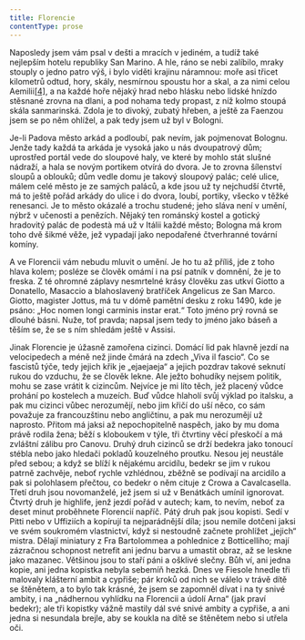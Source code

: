 ```yaml
---
title: Florencie
contentType: prose
---
```


<section>

Naposledy jsem vám psal v dešti a mracích v jediném, a tudíž také nejlepším hotelu republiky San Marino. A hle, ráno se nebi zalíbilo, mraky stouply o jedno patro výš, i bylo viděti krajinu náramnou: moře asi třicet kilometrů odtud, hory, skály, nesmírnou spoustu hor a skal, a za nimi celou Aemilii[\[4\]](./resources/undefined), a na každé hoře nějaký hrad nebo hlásku nebo lidské hnízdo stěsnané zrovna na dlani, a pod nohama tedy propast, z níž kolmo stoupá skála sanmarinská. Zdola je to divoký, zubatý hřeben, a ještě za Faenzou jsem se po něm ohlížel, a pak tedy jsem už byl v Bologni.

Je-li Padova město arkád a podloubí, pak nevím, jak pojmenovat Bolognu. Jenže tady každá ta arkáda je vysoká jako u nás dvoupatrový dům; uprostřed portál vede do sloupové haly, ve které by mohlo stát slušné nádraží, a hala se novým portikem otvírá do dvora. Je to zrovna šílenství sloupů a oblouků; dům vedle domu je takový sloupový palác; celé ulice, málem celé město je ze samých paláců, a kde jsou už ty nejchudší čtvrtě, má to ještě pořád arkády do ulice i do dvora, loubí, portiky, všecko v těžké renesanci. Je to město okázalé a trochu studené; jeho sláva není v umění, nýbrž v učenosti a penězích. Nějaký ten románský kostel a gotický hradovitý palác de podestà má už v Itálii každé město; Bologna má krom toho dvě šikmé věže, jež vypadají jako nepodařené čtverhranné tovární komíny.

A ve Florencii vám nebudu mluvit o umění. Je ho tu až příliš, jde z toho hlava kolem; posléze se člověk omámí i na psí patník v domnění, že je to freska. Z té ohromné záplavy nesmrtelné krásy člověku zas utkví Giotto a Donatello, Masaccio a blahoslavený bratříček Angelicus ze San Marco. Giotto, magister Jottus, má tu v dómě pamětní desku z roku 1490, kde je psáno: „Hoc nomen longi carminis instar erat.“ Toto jméno prý rovná se dlouhé básni. Nuže, toť pravda; napsal jsem tedy to jméno jako báseň a těším se, že se s ním shledám ještě v Assisi.

Jinak Florencie je úžasně zamořena cizinci. Domácí lid pak hlavně jezdí na velocipedech a méně než jinde čmárá na zdech „Viva il fascio“. Co se fascistů týče, tedy jejich křik je „ejaejaeja“ a jejich pozdrav takové seknutí rukou do vzduchu, že se člověk lekne. Ale ježto bohudíky nejsem politik, mohu se zase vrátit k cizincům. Nejvíce je mi líto těch, jež placený vůdce prohání po kostelech a muzeích. Buď vůdce hlaholí svůj výklad po italsku, a pak mu cizinci vůbec nerozumějí, nebo jim křičí do uší něco, co sám považuje za francouzštinu nebo angličtinu, a pak mu nerozumějí už naprosto. Přitom má jaksi až nepochopitelně naspěch, jako by mu doma právě rodila žena; běží s kloboukem v týle, tři čtvrtiny věcí přeskočí a má zvláštní zálibu pro Canovu. Druhý druh cizinců se drží bedekra jako tonoucí stébla nebo jako hledači pokladů kouzelného proutku. Nesou jej neustále před sebou; a když se blíží k nějakému arcidílu, bedekr se jim v rukou patrně zachvěje, neboť rychle vzhlédnou, zběžně se podívají na arcidílo a pak si polohlasem přečtou, co bedekr o něm cituje z Crowa a Cavalcasella. Třetí druh jsou novomanželé, jež jsem si už v Benátkách umínil ignorovat. Čtvrtý druh je highlife, jenž jezdí pořád v autech; kam, to nevím, neboť za deset minut proběhnete Florencií napříč. Pátý druh pak jsou kopisti. Sedí v Pitti nebo v Uffiziích a kopírují ta nejparádnější díla; jsou nemile dotčeni jaksi ve svém soukromém vlastnictví, když si nestoudně začnete prohlížet „jejich“ mistra. Dělají miniatury z Fra Bartolommea a pohlednice z Botticelliho; mají zázračnou schopnost netrefit ani jednu barvu a umastit obraz, až se leskne jako mazanec. Většinou jsou to staří páni a ošklivé slečny. Bůh ví, ani jedna kopie, ani jedna kopistka nebyla sebemíň hezká. Dnes ve Fiesole hnedle tři malovaly klášterní ambit a cypřiše; pár kroků od nich se válelo v trávě dítě se štěnětem, a to bylo tak krásné, že jsem se zapomněl dívat i na ty snivé ambity, i na „nádhernou vyhlídku na Florencii a údolí Arna“ (jak praví bedekr); ale tři kopistky vážně mastily dál své snivé ambity a cypřiše, a ani jedna si nesundala brejle, aby se koukla na dítě se štěnětem nebo si utřela oči.

</section>

